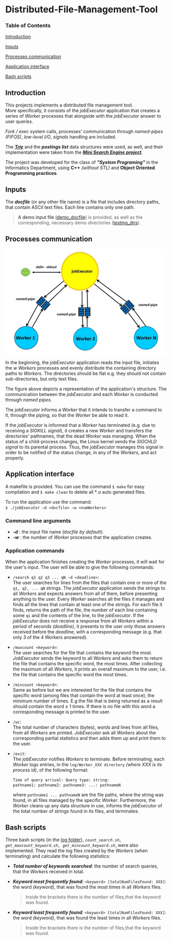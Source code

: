# Distributed-File-Management-Tool


### Table of Contents

[Introduction](#introduction)

[Inputs](#inputs)

[Processes communication](#process_comm)

[Application interface](#app_interface)

[Bash scripts](#bash_scripts)


<a name="introduction"/>

## Introduction

This projects implements a distributed file management tool.     
More specifically, it consists of the *jobExecutor* application that creates a series of *Worker* processes that alongside with the *jobExecutor* answer to user queries.

*Fork / exec* system calls, processes' communication through *named-pipes (FIFOS)*, 
*low-level I/O*, *signals* handling are included.

The [***Trie***](https://en.wikipedia.org/wiki/Trie) and the ***postings list*** data structures were used, as well, and their implementation were taken from the [***Mini Search Engine project***](https://github.com/JohnPapad/Mini-Search-Engine).

The project was developed for the class of ***"System Programing"*** in the Informatics Department, using **C++** *(without STL)* and **Object Oriented Programming practices**.


<a name="inputs"/>

## Inputs

The ***docfile*** (or any other file name) is a file that includes directory paths, that contain ASCII text files. Each line contains only one path.

> A demo input file ([demo_docfile](demo_docfile)) is provided, as well as the corresponding, necessary demo directories ([testing_dirs](testing_dirs)).


<a name="process_comm"/>

## Processes communication

![Processes communication](img/jobExec_Worker_comm.png "Processes communication")

In the beginning, the *jobExecutor* application reads the input file, initiates the *w* *Workers*
processes and evenly distribute the containing directory paths to *Workers*. The directories should be flat e.g. they should not contain sub-directories, but only text files.

The figure above depicts a representation of the application's structure. The communication between the *jobExecutor* and each *Worker* is conducted through *named pipes*. 

The *jobExecutor* informs a *Worker* that it intends to transfer a command to it, through the piping, so that the *Worker* be able to read it. 

If the *jobExecutor* is informed that a *Worker* has terminated (e.g. due to receiving a *SIGKILL signal*), it creates a new *Worker* and transfers the directories' pathnames, that the dead *Worker* was managing. When the status of a child-process changes, the Linux kernel sends the *SIGCHLD signal* to its parental process. Thus, the *jobExecutor* manages this signal in order to be notified of the status change, in any of the
*Workers*, and act properly.


<a name="app_interface"/>

## Application interface

A makefile is provided. You can use the command ```$ make``` for easy compilation and ```$ make clean``` to delete all **.o* auto generated files.

To run the application use the command:   
```$ ./jobExecutor –d <docfile> –w <numWorkers>```

### Command line arguments

- ***-d*** : the input file name *(docfile by default)*.
- ***-w*** : the number of *Worker* processes that the application creates.

### Application commands

When the application finishes creating the *Worker* processes, it will wait for the user's input. The user will be able to give the following commands:

- ```/search q1 q2 q3 ... qN –d <deadline>```:   
The user searches for lines from the files that contain one or more of the ```q1,
q2, ... qN``` strings. The *jobExecutor* application sends the strings to all *Workers* and
expects answers from all of them, before presenting anything to the user. Every *Worker* searches all the files it manages and finds all the lines that contain at least one of the strings. For each file it finds, returns the path of the file, the number of each line containing some ```qi``` and the contents of the line, to the *jobExecutor*. If the *jobExecutor* does not receive a response from all *Workers* within a period of seconds *(deadline)*, it presents to the user only those answers received before the *deadline*, with a corresponding message (e.g. that only 3 of the 4 Workers answered).

- ```/maxcount <keyword>```:   
The user searches for the file that contains the keyword the most. *JobExecutor* sends the
keyword to all *Workers* and asks them to return the file that contains the specific word, the most
times. After collecting the maximum of all *Workers*, it prints an overall maximum to the user, i.e. the file that contains the specific word the most times.

- ```/mincount <keyword>```:  
Same as before but we are interested for the file that contains the specific word (among files that contain the word at least once), the minimum number of times. E.g the file that is being returned as a result should contain the word ≥ 1 times. If there is no file with this word a corresponding message is printed to the user.

- ```/wc```:   
The total number of characters (bytes), words and lines from all files, from all *Workers* are printed. *JobExecutor* ask all *Workers* about the corresponding partial statistics and then adds them up and print them to the user.

- ```/exit```:    
The *jobExecutor* notifies *Workers* to terminate. Before terminating, each *Worker* logs entries, in the ```log/Worker_XXX directory``` *(where XXX is its process id)*, of the following format:  

    ```
    Time of query arrival: Query type: string:
    pathname1: pathname2: pathname3: ...: pathnameN
    ```
    where ```pathname1 ... pathnameN``` are the file paths, where the string was found, in all files managed by the specific *Worker*. Furthermore, the *Worker* cleans up any data structure in use, informs the *jobExecutor* of the total number of strings found in its files, and terminates.


<a name="bash_scripts"/>

## Bash scripts

Three bash scripts (in the [log folder](log)), *```count_search.sh, get_maxcount_keyword.sh, get_mincount_keyword.sh```*, were also implemented. They read the log files created by the *Workers* (when terminating) and calculate the following statistics:

- ***Total number of keywords searched***: the number of search queries, that the *Workers* received in total.
- ***Keyword most frequently found***: ```<keyword> [totalNumFilesFound: XXX]```:    
the word *(keyword)*, that was found the most times
in all *Workers* files. 
    > Inside the brackets there is the number of files,that the keyword was found.


- ***Keyword least frequently found***: ```<keyword> [totalNumFilesFound: XXX]```:   
the word *(keyword)*, that was found the least times in all *Workers* files.
    > Inside the brackets there is the number of files,that the keyword was found.